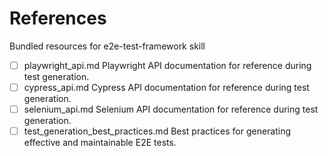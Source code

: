 # References

Bundled resources for e2e-test-framework skill

- [ ] playwright_api.md Playwright API documentation for reference during test generation.
- [ ] cypress_api.md Cypress API documentation for reference during test generation.
- [ ] selenium_api.md Selenium API documentation for reference during test generation.
- [ ] test_generation_best_practices.md Best practices for generating effective and maintainable E2E tests.
